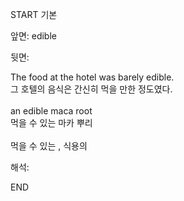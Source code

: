 START
기본

앞면:
edible


뒷면:
<div>The food at the hotel was barely edible. </div><div>그 호텔의 음식은 간신히 먹을 만한 정도였다.</div><div><br></div><div><div>an edible maca root </div><div><div>먹을 수 있는 마카 뿌리</div></div></div><div><br></div><div>먹을 수 있는 , 식용의</div>


해석:

END